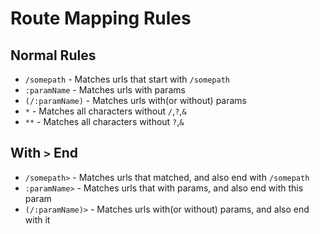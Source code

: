 # Route Mapping Rules
## Normal Rules
- `/somepath`      - Matches urls that start with `/somepath`
- `:paramName`     - Matches urls with params  
- `(/:paramName)`  - Matches urls with(or without) params  
- `*`              - Matches all characters without `/`,`?`,`&`  
- `**`             - Matches all characters without `?`,`&`  

## With `>` End
- `/somepath>`     - Matches urls that matched, and also end with `/somepath`  
- `:paramName>`    - Matches urls that with params, and also end with this param
- `(/:paramName)>` - Matches urls with(or without) params, and also end with it  
